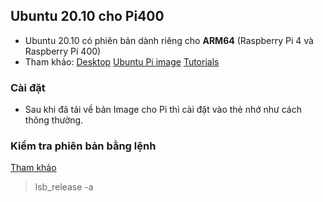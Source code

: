 ## Ubuntu 20.10 cho Pi400
- Ubuntu 20.10 có phiên bản dành riêng cho **ARM64** (Raspberry Pi 4 và Raspberry Pi 400)
- Tham khảo: 
[Desktop](https://ubuntu.com/raspberry-pi/desktop)
[Ubuntu Pi image](https://ubuntu.com/download/raspberry-pi)
[Tutorials](https://ubuntu.com/tutorials/how-to-install-ubuntu-desktop-on-raspberry-pi-4#1-overview)

### Cài đặt
- Sau khi đã tải về bản Image cho Pi thì cài đặt vào thẻ nhớ như cách thông thường.

### Kiểm tra phiên bản bằng lệnh
[Tham khảo](https://linuxize.com/post/how-to-check-your-ubuntu-version/)
> lsb_release -a






